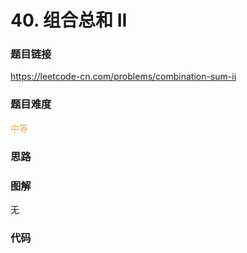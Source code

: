 # 40. 组合总和 II

### 题目链接

https://leetcode-cn.com/problems/combination-sum-ii

### 题目难度

<font color=#F0AD4E>中等</font>

### 思路



### 图解

无

### 代码

```python
```